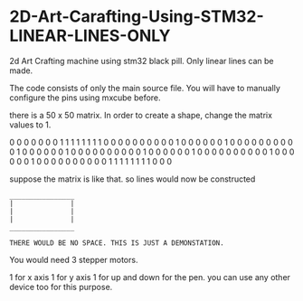# 2D-Art-Carafting-Using-STM32-LINEAR-LINES-ONLY
2d Art Crafting machine using stm32 black pill. Only linear lines can be made. 


The code consists of only the main source file. 
You will have to manually configure the pins using mxcube before.

there is a 50 x 50 matrix. In order to create a shape, change the matrix values to 1.

0 0 0 0 0 0 0 1 1 1 1 1 1 1 1 0 0 0
0 0 0 0 0 0 0 1 0 0 0 0 0 0 1 0 0 0
0 0 0 0 0 0 0 1 0 0 0 0 0 0 1 0 0 0
0 0 0 0 0 0 0 1 0 0 0 0 0 0 1 0 0 0
0 0 0 0 0 0 0 1 0 0 0 0 0 0 1 0 0 0
0 0 0 0 0 0 0 1 1 1 1 1 1 1 1 0 0 0

suppose the matrix is like that.
so lines would now be constructed 

    ________________
    |              |
    |              |
    |              |
    ________________
    
    THERE WOULD BE NO SPACE. THIS IS JUST A DEMONSTATION.
    
    
  You would need 3 stepper motors.
   
  1 for x axis
  1 for y axis
  1 for up and down for the pen. you can use any other device too for this purpose.
  
 
